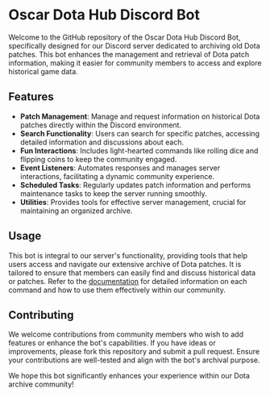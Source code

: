 # Oscar Dota Hub Discord Bot

Welcome to the GitHub repository of the Oscar Dota Hub Discord Bot, specifically designed for our Discord server dedicated to archiving old Dota
patches. This bot enhances the management and retrieval of Dota patch information, making it easier for community members to access and explore
historical game data.

## Features

- **Patch Management**: Manage and request information on historical Dota patches directly within the Discord environment.
- **Search Functionality**: Users can search for specific patches, accessing detailed information and discussions about each.
- **Fun Interactions**: Includes light-hearted commands like rolling dice and flipping coins to keep the community engaged.
- **Event Listeners**: Automates responses and manages server interactions, facilitating a dynamic community experience.
- **Scheduled Tasks**: Regularly updates patch information and performs maintenance tasks to keep the server running smoothly.
- **Utilities**: Provides tools for effective server management, crucial for maintaining an organized archive.

## Usage

This bot is integral to our server's functionality, providing tools that help users access and navigate our extensive archive of Dota patches. It is
tailored to ensure that members can easily find and discuss historical data or patches. Refer to
the [documentation](https://github.com/overklassniy/Oscar_Dota_Hub_Discord_Bot/blob/master/docs/en/Documentation.md) for detailed information on each
command and
how to use them effectively within our community.

## Contributing

We welcome contributions from community members who wish to add features or enhance the bot's capabilities. If you have ideas or improvements, please
fork this repository and submit a pull request. Ensure your contributions are well-tested and align with the bot's archival purpose.

We hope this bot significantly enhances your experience within our Dota archive community!
